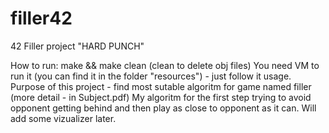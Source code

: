 # filler42
42 Filler project "HARD PUNCH"

How to run:
make && make clean (clean to delete obj files)
You need VM to run it (you can find it in the folder "resources") - just follow it usage.
Purpose of this project - find most sutable algoritm for game named filler (more detail - in Subject.pdf)
My algoritm for the first step trying to avoid opponent getting behind and then play as close to opponent as it can.
Will add some vizualizer later. 
